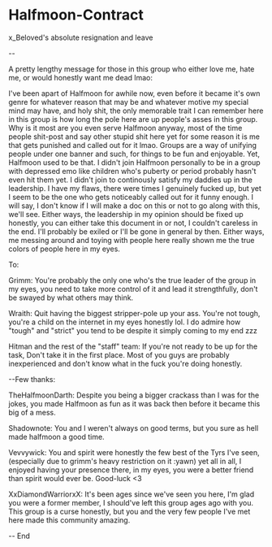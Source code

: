 # Halfmoon-Contract

x_Beloved's absolute resignation and leave


--


A pretty lengthy message for those in this group who either love me, hate me, or would honestly want me dead lmao:

I've been apart of Halfmoon for awhile now, even before it became it's own genre for whatever reason that may be and whatever motive my special mind may have, and holy shit, the only memorable trait I can remember here in this group is how long the pole here are up people's asses in this group. Why is it most are you even serve Halfmoon anyway, most of the time people shit-post and say other stupid shit here yet for some reason it is me that gets punished and called out for it lmao. Groups are a way of unifying people under one banner and such, for things to be fun and enjoyable. Yet, Halfmoon used to be that. I didn't join Halfmoon personally to be in a group with depressed emo like children who's puberty or period probably hasn't even hit them yet. I didn't join to continously satisfy my daddies up in the leadership. I have my flaws, there were times I genuinely fucked up, but yet I seem to be the one who gets noticeably called out for it funny enough. I will say, I don't know if I will make a doc on this or not to go along with this, we'll see. Either ways, the leadership in my opinion should be fixed up honestly, you can either take this document in or not, I couldn't careless in the end. I'll probably be exiled or I'll be gone in general by then. Either ways, me messing around and toying with people here really shown me the true colors of people here in my eyes.

To: 

Grimm: You're probably the only one who's the true leader of the group in my eyes, you need to take more control of it and lead it strengthfully, don't be swayed by what others may think. 

Wraith: Quit having the biggest stripper-pole up your ass. You're not tough, you're a child on the internet in my eyes honestly lol. I do admire how "tough" and "strict" you tend to be despite it simply coming to my end zzz

Hitman and the rest of the "staff" team: If you're not ready to be up for the task, Don't take it in the first place. Most of you guys are probably inexperienced and don't know what in the fuck you're doing honestly. 

--Few thanks:

TheHalfmoonDarth: Despite you being a bigger crackass than I was for the jokes, you made Halfmoon as fun as it was back then before it became this big of a mess.

Shadownote: You and I weren't always on good terms, but you sure as hell made halfmoon a good time.

Vevvywick: You and spirit were honestly the few best of the Tyrs I've seen, (especially due to grimm's heavy restriction on it :yawn) yet all in all, I enjoyed having your presence there, in my eyes, you were a better friend than spirit would ever be. Good-luck <3

XxDiamondWarriorxX: It's been ages since we've seen you here, I'm glad you were a former member, I should've left this group ages ago with you. This group is a curse honestly, but you and the very few people I've met here made this community amazing. 

--
End
